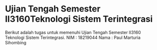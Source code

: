 # Ujian Tengah Semester II3160Teknologi Sistem Terintegrasi

Berikut adalah tugas untuk memenuhi Ujian Tengah Semester II3160 Teknologi Sistem Terintegrasi.
NIM  : 18219044
Nama : Paul Marturia Sihombing
